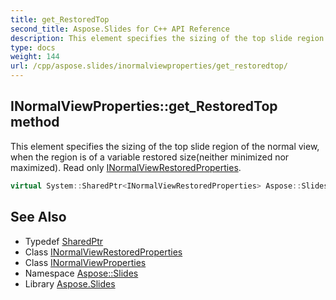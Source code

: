 ```yaml
---
title: get_RestoredTop
second_title: Aspose.Slides for C++ API Reference
description: This element specifies the sizing of the top slide region of the normal view, when the region is of a variable restored size(neither minimized nor maximized). Read only INormalViewRestoredProperties.
type: docs
weight: 144
url: /cpp/aspose.slides/inormalviewproperties/get_restoredtop/
---
```

## INormalViewProperties::get_RestoredTop method


This element specifies the sizing of the top slide region of the normal view, when the region is of a variable restored size(neither minimized nor maximized). Read only [INormalViewRestoredProperties](../../inormalviewrestoredproperties/).

```cpp
virtual System::SharedPtr<INormalViewRestoredProperties> Aspose::Slides::INormalViewProperties::get_RestoredTop()=0
```

## See Also

* Typedef [SharedPtr](../../../system/sharedptr/)
* Class [INormalViewRestoredProperties](../../inormalviewrestoredproperties/)
* Class [INormalViewProperties](../)
* Namespace [Aspose::Slides](../../)
* Library [Aspose.Slides](../../../)
